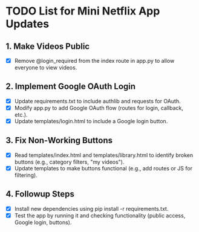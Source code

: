 # TODO List for Mini Netflix App Updates

## 1. Make Videos Public
- [x] Remove @login_required from the index route in app.py to allow everyone to view videos.

## 2. Implement Google OAuth Login
- [x] Update requirements.txt to include authlib and requests for OAuth.
- [x] Modify app.py to add Google OAuth flow (routes for login, callback, etc.).
- [x] Update templates/login.html to include a Google login button.

## 3. Fix Non-Working Buttons
- [x] Read templates/index.html and templates/library.html to identify broken buttons (e.g., category filters, "my videos").
- [x] Update templates to make buttons functional (e.g., add routes or JS for filtering).

## 4. Followup Steps
- [x] Install new dependencies using pip install -r requirements.txt.
- [x] Test the app by running it and checking functionality (public access, Google login, buttons).

